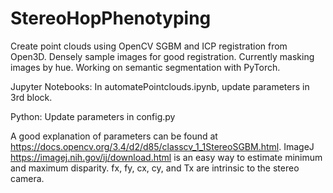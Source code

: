 # StereoHopPhenotyping
Create point clouds using OpenCV SGBM and ICP registration from Open3D. Densely sample images for good registration. Currently masking images by hue. Working on semantic segmentation with PyTorch. 

Jupyter Notebooks:
In automatePointclouds.ipynb, update parameters in 3rd block.

Python:
Update parameters in config.py 

A good explanation of parameters can be found at https://docs.opencv.org/3.4/d2/d85/classcv_1_1StereoSGBM.html. ImageJ https://imagej.nih.gov/ij/download.html is an easy way to estimate minimum and maximum disparity. fx, fy, cx, cy, and Tx are intrinsic to the stereo camera. 
